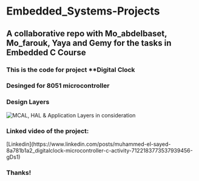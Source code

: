 # Embedded_Systems-Projects
<h2>A collaborative repo with Mo_abdelbaset, Mo_farouk, Yaya and Gemy for the tasks in Embedded C Course</h2>
<h3>This is the code for project **Digital Clock</h3>
<h3>Desinged for 8051 microcontroller</h3>
<h3>Design Layers</h3>
<img alt="MCAL, HAL & Application Layers in consideration" src="https://www.beningo.com/wp-content/uploads/2016/04/API-HAL-Layers.jpg" />
<h3> Linked video of the project: </h3>
[Linkedin](https://www.linkedin.com/posts/muhammed-el-sayed-8a781b1a2_digitalclock-microcontroller-c-activity-7122183773537939456-gDs1)
<h3>Thanks!</h3>
